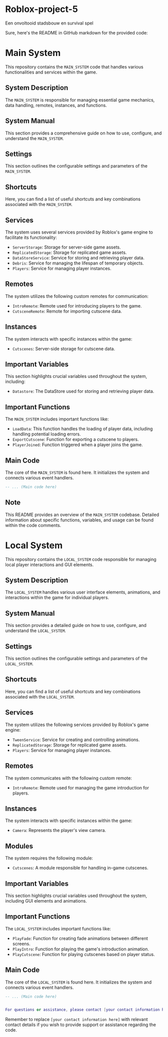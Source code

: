 # Roblox-project-5
Een onvoltooid stadsbouw en survival spel

Sure, here's the README in GitHub markdown for the provided code:

# Main System

This repository contains the `MAIN_SYSTEM` code that handles various functionalities and services within the game.

## System Description

The `MAIN_SYSTEM` is responsible for managing essential game mechanics, data handling, remotes, instances, and functions.

## System Manual

This section provides a comprehensive guide on how to use, configure, and understand the `MAIN_SYSTEM`.

## Settings

This section outlines the configurable settings and parameters of the `MAIN_SYSTEM`.

## Shortcuts

Here, you can find a list of useful shortcuts and key combinations associated with the `MAIN_SYSTEM`.

## Services

The system uses several services provided by Roblox's game engine to facilitate its functionality:
- `ServerStorage`: Storage for server-side game assets.
- `ReplicatedStorage`: Storage for replicated game assets.
- `DataStoreService`: Service for storing and retrieving player data.
- `Debris`: Service for managing the lifespan of temporary objects.
- `Players`: Service for managing player instances.

## Remotes

The system utilizes the following custom remotes for communication:
- `IntroRemote`: Remote used for introducing players to the game.
- `CutsceneRemote`: Remote for importing cutscene data.

## Instances

The system interacts with specific instances within the game:
- `Cutscenes`: Server-side storage for cutscene data.

## Important Variables

This section highlights crucial variables used throughout the system, including:
- `Datastore`: The DataStore used for storing and retrieving player data.

## Important Functions

The `MAIN_SYSTEM` includes important functions like:
- `LoadData`: This function handles the loading of player data, including handling potential loading errors.
- `ExportCutscene`: Function for exporting a cutscene to players.
- `PlayerJoined`: Function triggered when a player joins the game.

## Main Code

The core of the `MAIN_SYSTEM` is found here. It initializes the system and connects various event handlers.

```lua
-- ... (Main code here)
```

## Note

This README provides an overview of the `MAIN_SYSTEM` codebase. Detailed information about specific functions, variables, and usage can be found within the code comments.

# Local System

This repository contains the `LOCAL_SYSTEM` code responsible for managing local player interactions and GUI elements.

## System Description

The `LOCAL_SYSTEM` handles various user interface elements, animations, and interactions within the game for individual players.

## System Manual

This section provides a detailed guide on how to use, configure, and understand the `LOCAL_SYSTEM`.

## Settings

This section outlines the configurable settings and parameters of the `LOCAL_SYSTEM`.

## Shortcuts

Here, you can find a list of useful shortcuts and key combinations associated with the `LOCAL_SYSTEM`.

## Services

The system utilizes the following services provided by Roblox's game engine:
- `TweenService`: Service for creating and controlling animations.
- `ReplicatedStorage`: Storage for replicated game assets.
- `Players`: Service for managing player instances.

## Remotes

The system communicates with the following custom remote:
- `IntroRemote`: Remote used for managing the game introduction for players.

## Instances

The system interacts with specific instances within the game:
- `Camera`: Represents the player's view camera.

## Modules

The system requires the following module:
- `Cutscenes`: A module responsible for handling in-game cutscenes.

## Important Variables

This section highlights crucial variables used throughout the system, including GUI elements and animations.

## Important Functions

The `LOCAL_SYSTEM` includes important functions like:
- `PlayFade`: Function for creating fade animations between different screens.
- `PlayIntro`: Function for playing the game's introduction animation.
- `PlayCutscene`: Function for playing cutscenes based on player status.

## Main Code

The core of the `LOCAL_SYSTEM` is found here. It initializes the system and connects various event handlers.

```lua
-- ... (Main code here)


For questions or assistance, please contact [your contact information here].
```

Remember to replace `[your contact information here]` with relevant contact details if you wish to provide support or assistance regarding the code.

